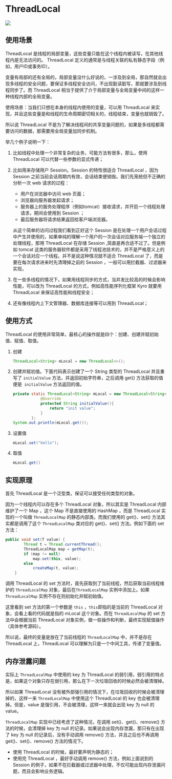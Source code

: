 # ThreadLocal

![](http://images.yingwai.top/picgo/20210109174109.png)



## 使用场景

ThreadLocal 是线程的局部变量，这些变量只能在这个线程内被读写，在其他线程内是无法访问的。 ThreadLocal 定义的通常是与线程关联的私有静态字段（例如，用户ID或事务ID）。

变量有局部的还有全局的，局部变量没什么好说的，一涉及到全局，那自然就会出现多线程的安全问题，要保证多线程安全访问，不出现脏读脏写，那就要涉及到线程同步了。而 ThreadLocal 相当于提供了介于局部变量与全局变量中间的这样一种线程内部的全局变量。

使用场景：当我们只想在本身的线程内使用的变量，可以用 ThreadLocal 来实现，并且这些变量是和线程的生命周期密切相关的，线程结束，变量也就销毁了。

所以说 ThreadLocal 不是为了解决线程间的共享变量问题的，如果是多线程都需要访问的数据，那需要用全局变量加同步机制。

举几个例子说明一下：

1. 比如线程中处理一个非常复杂的业务，可能方法有很多，那么，使用 ThreadLocal 可以代替一些参数的显式传递；

2. 比如用来存储用户 Session。Session 的特性很适合 ThreadLocal ，因为 Session 之前当前会话周期内有效，会话结束便销毁。我们先笼统但不正确的分析一次 web 请求的过程：

   - 用户在浏览器中访问 web 页面；
   - 浏览器向服务器发起请求；
   - 服务器上的服务处理程序（例如tomcat）接收请求，并开启一个线程处理请求，期间会使用到 Session ；
   - 最后服务器将请求结果返回给客户端浏览器。

   从这个简单的访问过程我们看到正好这个 Session 是在处理一个用户会话过程中产生并使用的，如果单纯的理解一个用户的一次会话对应服务端一个独立的处理线程，那用 ThreadLocal 在存储 Session ,简直是再合适不过了。但是例如 tomcat 这类的服务器软件都是采用了线程池技术的，并不是严格意义上的一个会话对应一个线程。并不是说这种情况就不适合 ThreadLocal 了，而是要在每次请求进来时先清理掉之前的 Session ，一般可以用拦截器、过滤器来实现。

3. 在一些多线程的情况下，如果用线程同步的方式，当并发比较高的时候会影响性能，可以改为 ThreadLocal 的方式，例如高性能序列化框架 Kyro 就要用 ThreadLocal 来保证高性能和线程安全；

4. 还有像线程内上下文管理器、数据库连接等可以用到 ThreadLocal；



## 使用方式

ThreadLocal 的使用非常简单，最核心的操作就是四个：创建、创建并赋初始值、赋值、取值。

1. 创建

   ```java
   ThreadLocal<String> mLocal = new ThreadLocal<>();
   ```

2. 创建并赋初值。下面代码表示创建了一个 String 类型的 ThreadLocal 并且重写了 `initialValue` 方法，并返回初始字符串，之后调用 get() 方法获取的值便是` initialValue` 方法返回的值。

   ```java
   private static ThreadLocal<String> mLocal = new ThreadLocal<String>(){
               @Override
               protected String initialValue(){
                   return "init value";
               }
           };
   System.out.println(mLocal.get());
   ```

3. 设置值

   ```java
   mLocal.set("hello");
   ```

4. 取值

   ```java
   mLocal.get()
   ```



## 实现原理

首先 ThreadLocal 是一个泛型类，保证可以接受任何类型的对象。

因为一个线程内可以存在多个 ThreadLocal 对象，所以其实是 ThreadLocal 内部维护了一个 Map ，这个 Map 不是直接使用的 HashMap ，而是 ThreadLocal 实现的一个叫做 `ThreadLocalMap` 的静态内部类。而我们使用的 get()、set() 方法其实都是调用了这个 `ThreadLocalMap` 类对应的 get()、set() 方法。例如下面的 set 方法：

```java
public void set(T value) {
        Thread t = Thread.currentThread();
        ThreadLocalMap map = getMap(t);
        if (map != null)
            map.set(this, value);
        else
            createMap(t, value);
    }
```

调用 ThreadLocal 的 set 方法时，首先获取到了当前线程，然后获取当前线程维护的 `ThreadLocalMap` 对象，最后在`ThreadLocalMap` 实例中添加上。如果 `ThreadLocalMap` 实例不存在则初始化并赋初始值。

这里看到 set 方法的第一个参数是 `this` ，`this`即指的是当前的 ThreadLocal 对象，会看上看的代码就是指的 mLocal 这个对象。而在 `ThreadLocalMap` 的 set 方法中会根据当前 ThreadLocal 对象实例，做一些操作和判断，最终实现赋值操作（具体参考源码）。

所以说，最终的变量是放在了当前线程的 `ThreadLocalMap` 中，并不是存在 ThreadLocal 上，ThreadLocal 可以理解为只是一个中间工具，传递了变量值。



## 内存泄露问题

实际上 `ThreadLocalMap` 中使用的 key 为 ThreadLocal 的弱引用，弱引用的特点是，如果这个对象只存在弱引用，那么在下一次垃圾回收的时候必然会被清理掉。

所以如果 ThreadLocal 没有被外部强引用的情况下，在垃圾回收的时候会被清理掉的，这样一来 `ThreadLocalMap` 中使用这个 ThreadLocal 的 key 也会被清理掉。但是，value 是强引用，不会被清理，这样一来就会出现 key 为 null 的 value。

`ThreadLocalMap` 实现中已经考虑了这种情况，在调用 set()、get()、remove() 方法的时候，会清理掉 key 为 null 的记录。如果说会出现内存泄漏，那只有在出现了 key 为 null 的记录后，没有手动调用 remove() 方法，并且之后也不再调用 get()、set()、remove() 方法的情况下。



- 使用 ThreadLocal 的时候，最好要声明为静态的；
- 使用完 ThreadLocal ，最好手动调用 remove() 方法，例如上面说到的 Session 的例子，如果不在拦截器或过滤器中处理，不仅可能出现内存泄漏问题，而且会影响业务逻辑。

